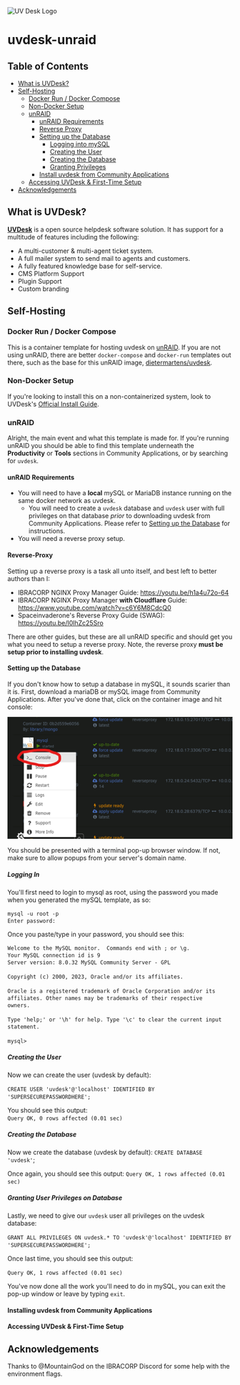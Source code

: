 ![UV Desk Logo](https://camo.githubusercontent.com/d89169b78aa91f0bd1842160d0530b37ec5c767b27d7f1e3fbdcd636fb85ddd7/68747470733a2f2f73332d61702d736f757468656173742d312e616d617a6f6e6177732e636f6d2f63646e2e75766465736b2e636f6d2f75766465736b2f62756e646c65732f7765626b756c64656661756c742f696d616765732f75766465736b2d776964652e737667)

# uvdesk-unraid

## Table of Contents

 * [What is UVDesk?](#what-is-uvdesk)
 * [Self-Hosting](#self-hosting)
    * [Docker Run / Docker Compose](#docker-run--docker-compose)
    * [Non-Docker Setup](#non-docker-setup)
    * [unRAID](#unraid)
        * [unRAID Requirements](#unraid-requirements)
        * [Reverse Proxy](#reverse-proxy)
        * [Setting up the Database](#setting-up-the-database)
            * [Logging into mySQL](#logging-in)
            * [Creating the User](#creating-the-user)
            * [Creating the Database](#creating-the-database)
            * [Granting Privileges](#granting-user-privileges-on-database)
        * [Install uvdesk from Community Applications](#installing-uvdesk-from-community-applications)
    * [Accessing UVDesk &  First-Time Setup](#accessing-uvdesk--first-time-setup)
* [Acknowledgements](#acknowledgements)


## What is UVDesk?

[**UVDesk**](https://www.uvdesk.com/en/) is a open source helpdesk software solution. It has support for a multitude of features including the following: 

* A multi-customer & multi-agent ticket system.
* A full mailer system to send mail to agents and customers.
* A fully featured knowledge base for self-service.
* CMS Platform Support
* Plugin Support
* Custom branding

## Self-Hosting

### Docker Run / Docker Compose

This is a container template for hosting uvdesk on [unRAID](https://unraid.net/). If you are not using unRAID, there are better `docker-compose` and `docker-run` templates out there, such as the base for this unRAID image, [dietermartens/uvdesk](https://hub.docker.com/r/dietermartens/uvdesk/).

### Non-Docker Setup

If you're looking to install this on a non-containerized system, look to UVDesk's [Official Install Guide](https://github.com/uvdesk/community-skeleton#installation).


### unRAID

Alright, the main event and what this template is made for. If you're running unRAID you should be able to find this template underneath the **Productivity** or **Tools** sections in Community Applications, or by searching for `uvdesk`. 

#### unRAID Requirements

* You will need to have a **local** mySQL or MariaDB instance running on the same docker network as uvdesk. 
    * You will need to create a `uvdesk` database and `uvdesk` user with full privileges on that database *prior* to downloading uvdesk from Community Applications. Please refer to [Setting up the Database](#setting-up-the-database) for instructions.
* You will need a reverse proxy setup. 

#### Reverse-Proxy

Setting up a reverse proxy is a task all unto itself, and best left to better authors than I: 

* IBRACORP NGINX Proxy Manager Guide: <https://youtu.be/h1a4u72o-64>
* IBRACORP NGINX Proxy Manager **with Cloudflare** Guide: <https://www.youtube.com/watch?v=c6Y6M8CdcQ0>
* Spaceinvaderone's Reverse Proxy Guide (SWAG): <https://youtu.be/I0lhZc25Sro>

There are other guides, but these are all unRAID specific and should get you what you need to setup a reverse proxy. Note, the reverse proxy **must be setup prior to installing uvdesk**.



#### Setting up the Database

If you don't know how to setup a database in mySQL, it sounds scarier than it is. First, download a mariaDB or mySQL image from Community Applications. After you've done that, click on the container image and hit console: 

![console link on container click](accessing-console.png "Console link")

You should be presented with a terminal pop-up browser window. If not, make sure to allow popups from your server's domain name. 

##### Logging In

You'll first need to login to mysql as root, using the password you made when you generated the mySQL template, as so: 

```
mysql -u root -p
Enter password:
```
Once you paste/type in your password, you should see this: 

```
Welcome to the MySQL monitor.  Commands end with ; or \g.
Your MySQL connection id is 9
Server version: 8.0.32 MySQL Community Server - GPL

Copyright (c) 2000, 2023, Oracle and/or its affiliates.

Oracle is a registered trademark of Oracle Corporation and/or its
affiliates. Other names may be trademarks of their respective
owners.

Type 'help;' or '\h' for help. Type '\c' to clear the current input statement.

mysql>
```

##### Creating the User

Now we can create the user (uvdesk by default):   

`CREATE USER 'uvdesk'@'localhost' IDENTIFIED BY 'SUPERSECUREPASSWORDHERE';`

You should see this output:  
`Query OK, 0 rows affected (0.01 sec)`

##### Creating the Database

Now we create the database (uvdesk by default):
`CREATE DATABASE 'uvdesk'`;

Once again, you should see this output:
`Query OK, 1 rows affected (0.01 sec)`

##### Granting User Privileges on Database

Lastly, we need to give our `uvdesk` user all privileges on the uvdesk database: 

`GRANT ALL PRIVILEGES ON uvdesk.* TO 'uvdesk'@'localhost' IDENTIFIED BY 'SUPERSECUREPASSWORDHERE';`

Once last time, you should see this output:  

`Query OK, 1 rows affected (0.01 sec)`

You've now done all the work you'll need to do in mySQL, you can exit the pop-up window or leave by typing `exit`. 

#### Installing uvdesk from Community Applications

#### Accessing UVDesk &  First-Time Setup



## Acknowledgements

Thanks to @MountainGod on the IBRACORP Discord for some help with the environment flags. 
